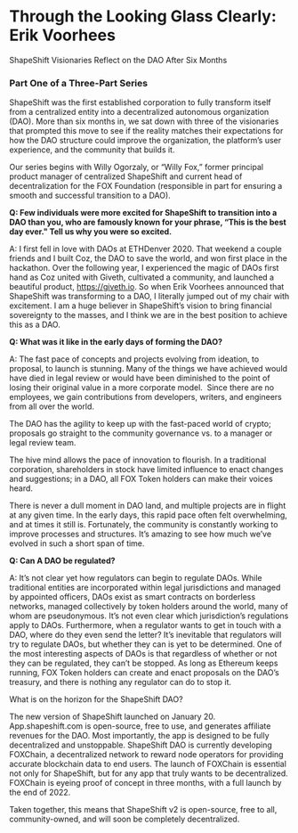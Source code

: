# Through the Looking Glass Clearly: Erik Voorhees

ShapeShift Visionaries Reflect on the DAO After Six Months

### Part One of a Three-Part Series

ShapeShift was the first established corporation to fully transform itself from a centralized entity into a decentralized autonomous organization (DAO). More than six months in, we sat down with three of the visionaries that prompted this move to see if the reality matches their expectations for how the DAO structure could improve the organization, the platform’s user experience, and the community that builds it. 

Our series begins with Willy Ogorzaly, or “Willy Fox,” former principal product manager of centralized ShapeShift and current head of decentralization for the FOX Foundation (responsible in part for ensuring a smooth and successful transition to a DAO). 

**Q: Few individuals were more excited for ShapeShift to transition into a DAO than you, who are famously known for your phrase, “This is the best day ever." Tell us why you were so excited.**

A: I first fell in love with DAOs at ETHDenver 2020. That weekend a couple friends and I built Coz, the DAO to save the world, and won first place in the hackathon. Over the following year, I experienced the magic of DAOs first hand as Coz united with Giveth, cultivated a community, and launched a beautiful product, https://giveth.io. So when Erik Voorhees announced that ShapeShift was transforming to a DAO, I literally jumped out of my chair with excitement. I am a huge believer in ShapeShift’s vision to bring financial sovereignty to the masses, and I think we are in the best position to achieve this as a DAO. 

**Q: What was it like in the early days of forming the DAO?**

A: The fast pace of concepts and projects evolving from ideation, to proposal, to launch is stunning. Many of the things we have achieved would have died in legal review or would have been diminished to the point of losing their original value in a more corporate model.  Since there are no employees, we gain contributions from developers, writers, and engineers from all over the world. 

The DAO has the agility to keep up with the fast-paced world of crypto; proposals go straight to the community governance vs. to a manager or legal review team. 

The hive mind allows the pace of innovation to flourish. In a traditional corporation, shareholders in stock have limited influence to enact changes and suggestions; in a DAO, all FOX Token holders can make their voices heard.

There is never a dull moment in DAO land, and multiple projects are in flight at any given time. In the early days, this rapid pace often felt overwhelming, and at times it still is. Fortunately, the community is constantly working to improve processes and structures. It’s amazing to see how much we’ve evolved in such a short span of time.

**Q: Can A DAO be regulated?**

A: It’s not clear yet how regulators can begin to regulate DAOs. While traditional entities are incorporated within legal jurisdictions and managed by appointed officers, DAOs exist as smart contracts on borderless networks, managed collectively by token holders around the world, many of whom are pseudonymous. It’s not even clear which jurisdiction’s regulations apply to DAOs. Furthermore, when a regulator wants to get in touch with a DAO, where do they even send the letter? It’s inevitable that regulators will try to regulate DAOs, but whether they can is yet to be determined. One of the most interesting aspects of DAOs is that regardless of whether or not they can be regulated, they can’t be stopped. As long as Ethereum keeps running, FOX Token holders can create and enact proposals on the DAO’s treasury, and there is nothing any regulator can do to stop it. 

What is on the horizon for the ShapeShift DAO?

The new version of ShapeShift launched on January 20. App.shapeshift.com is open-source, free to use, and generates affiliate revenues for the DAO. Most importantly, the app is designed to be fully decentralized and unstoppable. ShapeShift DAO is currently developing FOXChain, a decentralized network to reward node operators for providing accurate blockchain data to end users. The launch of FOXChain is essential not only for ShapeShift, but for any app that truly wants to be decentralized. FOXChain is eyeing proof of concept in three months, with a full launch by the end of 2022.

Taken together, this means that ShapeShift v2 is open-source, free to all, community-owned, and will soon be completely decentralized.